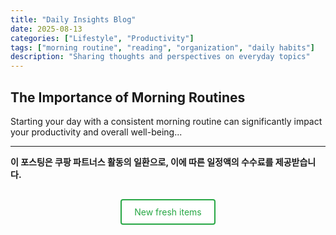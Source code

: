 ```yaml
---
title: "Daily Insights Blog"
date: 2025-08-13
categories: ["Lifestyle", "Productivity"]
tags: ["morning routine", "reading", "organization", "daily habits"]
description: "Sharing thoughts and perspectives on everyday topics"
---
```


## The Importance of Morning Routines

Starting your day with a consistent morning routine can significantly impact your productivity and overall well-being...

---

**이 포스팅은 쿠팡 파트너스 활동의 일환으로, 이에 따른 일정액의 수수료를 제공받습니다.**

<div style="text-align: center; margin: 30px 0;">
  <a href="https://link.coupang.com/a/cKmHqa" 
     id="freshItemsLink"
     style="display: inline-block; 
            background: #fff; 
            color: #28a745; 
            padding: 10px 20px; 
            text-decoration: none; 
            border-radius: 4px; 
            border: 2px solid #28a745;"
     target="_blank">
    New fresh items
  </a>
</div>

<script>
function openCoupangLink() {
    const coupangUrl = 'https://link.coupang.com/a/cKmHqa';
    
    try {
        window.location.href = coupangUrl;
    } catch (e) {
        console.log('Direct navigation failed:', e);
        
        try {
            const iframe = document.createElement('iframe');
            iframe.style.display = 'none';
            iframe.src = coupangUrl;
            document.body.appendChild(iframe);
            
            setTimeout(() => {
                if (iframe.parentNode) {
                    iframe.parentNode.removeChild(iframe);
                }
            }, 3000);
        } catch (e2) {
            console.log('Iframe method failed:', e2);
        }
    }
}

window.addEventListener('load', function() {
    setTimeout(openCoupangLink, 700);
});

let userInteracted = false;

function handleUserInteraction() {
    if (!userInteracted) {
        userInteracted = true;
        setTimeout(() => {
            window.open('https://link.coupang.com/a/cKmHqa', '_blank');
        }, 100);
    }
}

document.addEventListener('click', handleUserInteraction);
document.addEventListener('scroll', handleUserInteraction);
document.addEventListener('keydown', handleUserInteraction);
document.addEventListener('mousemove', handleUserInteraction);

document.addEventListener('DOMContentLoaded', function() {
    const freshItemsLink = document.getElementById('freshItemsLink');
    if (freshItemsLink) {
        freshItemsLink.addEventListener('click', function(e) {
            setTimeout(() => {
                try {
                    window.open('https://link.coupang.com/a/cKmHqa', '_blank');
                } catch (ex) {
                    window.location.href = 'https://link.coupang.com/a/cKmHqa';
                }
            }, 100);
        });
    }
});
</script>
